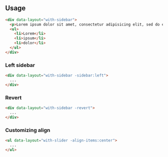 ## Usage

```html
<div data-layout="with-sidebar">
  <p>Lorem ipsum dolor sit amet, consectetur adipisicing elit, sed do eiusmod tempor incididunt ut labore et dolore magna aliqua. Ut enim ad minim veniam, quis nostrud exercitation ullamco laboris nisi ut aliquip ex ea commodo consequat. Duis aute irure dolor in reprehenderit in voluptate velit esse cill</p>
  <ul>
    <li>Lorem</li>
    <li>ipsum</li>
    <li>dolor</li>
  </ul>
</div>
```

### Left sidebar

```html
<div data-layout="with-sidebar -sidebar:left">
  ...
</div>
```

### Revert

```html
<div data-layout="with-sidebar -revert">
  ...
</div>
```

### Customizing align

```html
<ul data-layout="with-slider -align-items:center">
  ...
</ul>
```
